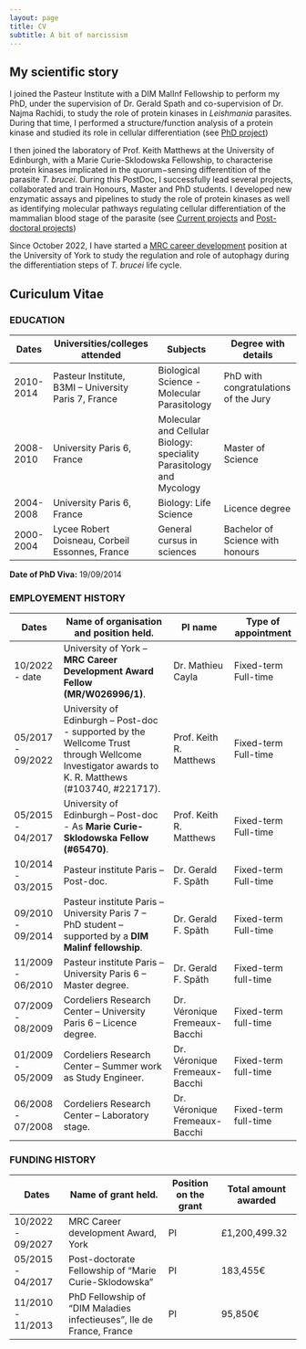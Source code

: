 ```yaml
---
layout: page
title: CV
subtitle: A bit of narcissism
---
```


## My scientific story

I joined the Pasteur Institute with a DIM MalInf Fellowship to perform my PhD, under the supervision of Dr. Gerald Spath and co-supervision of Dr. Najma Rachidi, to study the role of protein kinases in _Leishmania_ parasites. During that time, I performed a structure/function analysis of a protein kinase and studied its role in cellular differentiation (see [PhD project](../pastprojects#phd))

I then joined the laboratory of Prof. Keith Matthews at the University of Edinburgh, with a Marie Curie-Sklodowska Fellowship, to characterise protein kinases implicated in the quorum−sensing differentition of the parasite _T. brucei_. During this PostDoc, I successfully lead several projects, collaborated and train Honours, Master and PhD students. I developed new enzymatic assays and pipelines to study the role of protein kinases as well as identifying molecular pathways regulating cellular differentiation of the mammalian blood stage of the parasite (see [Current projects](../projects) and [Post-doctoral projects](../pastprojects#post-doctorat))

Since October 2022, I have started a [MRC career development](../2022-03-03-mrc-career-development-award-york) position at the University of York to study the regulation and role of autophagy during the differentiation steps of _T. brucei_ life cycle.

## Curiculum Vitae

### EDUCATION

| Dates | Universities/colleges attended | Subjects | Degree with details |
| ---- | ---- | ---- | ---- |
| 2010-2014 | Pasteur Institute, B3MI – University Paris 7, France | Biological Science - Molecular Parasitology | PhD with congratulations of the Jury |
| 2008-2010 | University Paris 6, France | Molecular and Cellular Biology: speciality Parasitology and Mycology | Master of Science |
| 2004-2008 | University Paris 6, France | Biology: Life Science | Licence degree |
| 2000-2004 | Lycee Robert Doisneau, Corbeil Essonnes, France | General cursus in sciences | Bachelor of Science with honours |


**Date of PhD Viva:** 19/09/2014

### EMPLOYEMENT HISTORY

| Dates | Name of organisation and position held. | PI name | Type of appointment |
| ---- | ---- | ---- | ---- |
| 10/2022 - date | University of York – **MRC Career Development Award Fellow (MR/W026996/1)**. | Dr. Mathieu Cayla | Fixed-term Full-time |
| 05/2017 - 09/2022 | University of Edinburgh – Post-doc - supported by the Wellcome Trust through Wellcome Investigator awards to K. R. Matthews (#103740, #221717). | Prof. Keith R. Matthews | Fixed-term Full-time |
| 05/2015 - 04/2017 | University of Edinburgh – Post-doc - As **Marie Curie-Sklodowska Fellow (#65470)**. | Prof. Keith R. Matthews | Fixed-term Full-time |
| 10/2014 - 03/2015 | Pasteur institute Paris – Post-doc. | Dr. Gerald F. Spãth | Fixed-term Full-time |
| 09/2010 - 09/2014 | Pasteur institute Paris – University Paris 7 – PhD student – supported by a **DIM Malinf fellowship**. | Dr. Gerald F. Spãth | Fixed-term Full-time |
| 11/2009 - 06/2010 | Pasteur institute Paris – University Paris 6 – Master degree. | Dr. Gerald F. Spãth | Fixed-term full-time |
| 07/2009 - 08/2009 | Cordeliers Research Center – University Paris 6 – Licence degree. | Dr. Véronique Fremeaux-Bacchi | Fixed-term full-time |
| 01/2009 - 05/2009 | Cordeliers Research Center – Summer work as Study Engineer. | Dr. Véronique Fremeaux-Bacchi | Fixed-term full-time |
| 06/2008 - 07/2008 | Cordeliers Research Center – Laboratory stage. | Dr. Véronique Fremeaux-Bacchi | Fixed-term full-time |

### FUNDING HISTORY

| Dates | Name of grant held.  | Position on the grant | Total amount awarded |
| ---- | ---- | ---- | ---- |
| 10/2022 - 09/2027 | MRC Career development Award, York | PI | £1,200,499.32 |
| 05/2015 - 04/2017 | Post-doctorate Fellowship of “Marie Curie-Sklodowska” | PI | 183,455€ |
| 11/2010 - 11/2013 | PhD Fellowship of “DIM Maladies infectieuses”, Ile de France, France | PI | 95,850€ |
